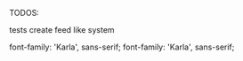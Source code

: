 TODOS: 


tests
create feed 
like system 

font-family: 'Karla', sans-serif;
font-family: 'Karla', sans-serif;